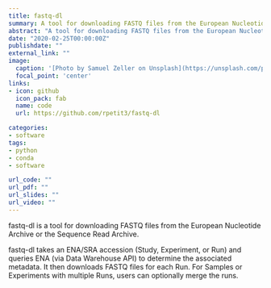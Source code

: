```yaml
---
title: fastq-dl
summary: A tool for downloading FASTQ files from the European Nucleotide Archive or the Sequence Read Archive.
abstract: "A tool for downloading FASTQ files from the European Nucleotide Archive or the Sequence Read Archive."
date: "2020-02-25T00:00:00Z"
publishdate: ""
external_link: ""
image:
  caption: '[Photo by Samuel Zeller on Unsplash](https://unsplash.com/photos/FvNp_SY4kF0)'
  focal_point: 'center'
links:
- icon: github
  icon_pack: fab
  name: code
  url: https://github.com/rpetit3/fastq-dl

categories:
- software
tags:
- python
- conda
- software

url_code: ""
url_pdf: ""
url_slides: ""
url_video: ""
---
```


fastq-dl is a tool for downloading FASTQ files from the European Nucleotide Archive or the Sequence Read Archive.

fastq-dl takes an ENA/SRA accession (Study, Experiment, or Run) and queries ENA (via Data Warehouse API) to determine the associated metadata. It then downloads FASTQ files for each Run. For Samples or Experiments with multiple Runs, users can optionally merge the runs.
